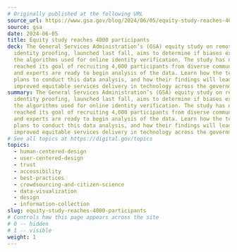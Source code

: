 ```yaml
---
# Originally published at the following URL
source_url: https://www.gsa.gov/blog/2024/06/05/equity-study-reaches-4000-participants
source: gsa
date: 2024-06-05
title: Equity study reaches 4000 participants
deck: The General Services Administration’s (GSA) equity study on remote
  identity proofing, launched last fall, aims to determine if biases exist in
  the algorithms used for online identity verification. The study has now
  reached its goal of recruiting 4,000 participants from diverse communities,
  and experts are ready to begin analysis of the data. Learn how the team at GSA
  plans to conduct this data analysis, and how their findings will lead to
  improved equitable services delivery in technology across the government.
summary: The General Services Administration’s (GSA) equity study on remote
  identity proofing, launched last fall, aims to determine if biases exist in
  the algorithms used for online identity verification. The study has now
  reached its goal of recruiting 4,000 participants from diverse communities,
  and experts are ready to begin analysis of the data. Learn how the team at GSA
  plans to conduct this data analysis, and how their findings will lead to
  improved equitable services delivery in technology across the government.
# See all topics at https://digital.gov/topics
topics:
  - human-centered-design
  - user-centered-design
  - trust
  - accessibility
  - best-practices
  - crowdsourcing-and-citizen-science
  - data-visualization
  - design
  - information-collection
slug: equity-study-reaches-4000-participants
# Controls how this page appears across the site
# 0 -- hidden
# 1 -- visible
weight: 1
---
```

